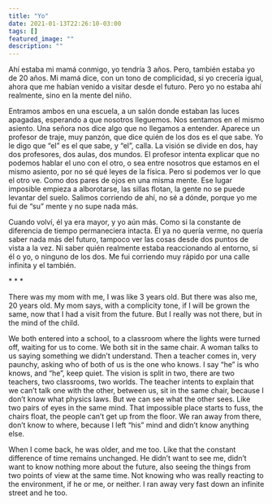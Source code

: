 ```yaml
---
title: "Yo"
date: 2021-01-13T22:26:10-03:00
tags: []
featured_image: ""
description: ""
---
```

Ahí estaba mi mamá conmigo, yo tendría 3 años. Pero, también estaba yo de 20 años. Mi mamá dice, con un tono de complicidad, si yo crecería igual, ahora que me habían venido a visitar desde el futuro. Pero yo no estaba ahí realmente, sino en la mente del niño.

Entramos ambos en una escuela, a un salón donde estaban las luces apagadas, esperando a que nosotros lleguemos. Nos sentamos en el mismo asiento. Una señora nos dice algo que no llegamos a entender. Aparece un profesor de traje, muy panzón, que dice quién de los dos es el que sabe. Yo le digo que “el” es el que sabe, y “el”, calla. La visión se divide en dos, hay dos profesores, dos aulas, dos mundos. El profesor intenta explicar que no podemos hablar el uno con el otro, o sea entre nosotros que estamos en el mismo asiento, por no sé qué leyes de la física. Pero si podemos ver lo que el otro ve. Como dos pares de ojos en una misma mente. Ese lugar imposible empieza a alborotarse, las sillas flotan, la gente no se puede levantar del suelo. Salimos corriendo de ahí, no sé a dónde, porque yo me fui de “su” mente y no supe nada más.

Cuando volví, él ya era mayor, y yo aún más. Como si la constante de diferencia de tiempo permaneciera intacta. Él ya no quería verme, no quería saber nada más del futuro, tampoco ver las cosas desde dos puntos de vista a la vez. Ni saber quién realmente estaba reaccionando al entorno, si él o yo, o ninguno de los dos. Me fui corriendo muy rápido por una calle infinita y el también.

\* \* \*

There was my mom with me, I was like 3 years old. But there was also me, 20 years old. My mom says, with a complicity tone, if I will be grown the same, now that I had a visit from the future. But I really was not there, but in the mind of the child.

We both entered into a school, to a classroom where the lights were turned off, waiting for us to come. We both sit in the same chair. A woman talks to us saying something we didn’t understand. Then a teacher comes in, very paunchy, asking who of both of us is the one who knows. I say “he” is who knows, and “he”, keep quiet. The vision is split in two, there are two teachers, two classrooms, two worlds. The teacher intents to explain that we can’t talk one with the other, between us, sit in the same chair, because I don’t know what physics laws. But we can see what the other sees. Like two pairs of eyes in the same mind. That impossible place starts to fuss, the chairs float, the people can’t get up from the floor. We ran away from there, don’t know to where, because I left “his” mind and didn’t know anything else.

When I come back, he was older, and me too. Like that the constant difference of time remains unchanged. He didn’t want to see me, didn’t want to know nothing more about the future, also seeing the things from two points of view at the same time. Not knowing who was really reacting to the environment, if he or me, or neither. I ran away very fast down an infinite street and he too.